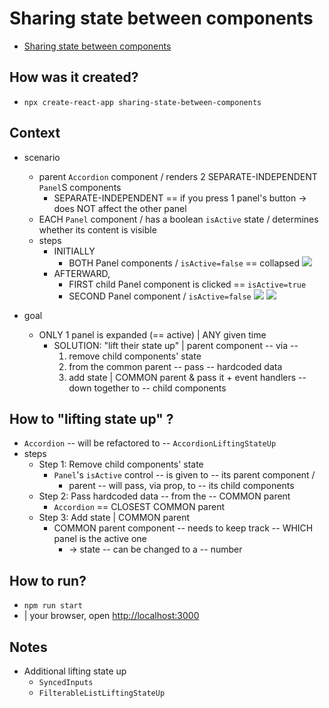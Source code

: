 # Sharing state between components

* [Sharing state between components](/src/content/learn/sharing-state-between-components.md)

## How was it created?

* `npx create-react-app sharing-state-between-components`

## Context
* scenario
    * parent `Accordion` component / renders 2 SEPARATE-INDEPENDENT `Panel`S components
        * SEPARATE-INDEPENDENT == if you press 1 panel's button -> does NOT affect the other panel
    * EACH `Panel` component / has a boolean `isActive` state / determines whether its content is visible
    * steps
        * INITIALLY
            * BOTH Panel components / `isActive=false` == collapsed
              ![](/public/images/docs/diagrams/sharing_state_child.png)
        * AFTERWARD,
            * FIRST child Panel component is clicked == `isActive=true`
            * SECOND Panel component / `isActive=false`
              ![](/public/images/docs/diagrams/sharing_state_parent.png)
              ![](/public/images/docs/diagrams/sharing_state_parent_clicked.png)

* goal
    * ONLY 1 panel is expanded (== active) | ANY given time
        * SOLUTION: "lift their state up" | parent component -- via --
            1. remove child components' state
            2. from the common parent -- pass -- hardcoded data
            3. add state | COMMON parent & pass it + event handlers -- down together to -- child components

## How to "lifting state up" ?
* `Accordion` -- will be refactored to -- `AccordionLiftingStateUp`
* steps
  * Step 1: Remove child components' state
    * `Panel`'s `isActive` control -- is given to -- its parent component /
      * parent -- will pass, via prop, to -- its child components
  * Step 2: Pass hardcoded data -- from the -- COMMON parent
    * `Accordion` == CLOSEST COMMON parent
  * Step 3: Add state | COMMON parent
    * COMMON parent component -- needs to keep track -- WHICH panel is the active one
      * -> state -- can be changed to a -- number

## How to run?

* `npm run start`
* | your browser, open [http://localhost:3000](http://localhost:3000)


## Notes
* Additional lifting state up
  * `SyncedInputs`
  * `FilterableListLiftingStateUp`